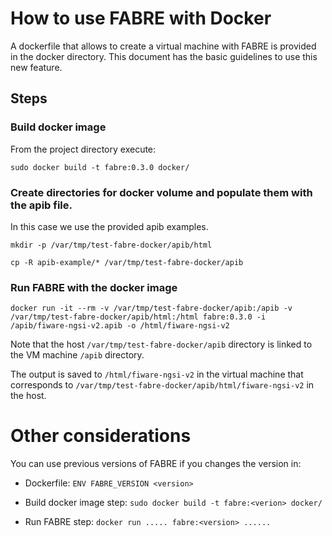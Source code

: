 # How to use FABRE with Docker

A dockerfile that allows to create a virtual machine with FABRE is provided in the docker directory. This document has the basic guidelines to use this new feature.

## Steps

### Build docker image
From the project directory execute:

```
sudo docker build -t fabre:0.3.0 docker/
```

### Create directories for docker volume and populate them with the apib file. 
In this case we use the provided apib examples.

```
mkdir -p /var/tmp/test-fabre-docker/apib/html
```

```
cp -R apib-example/* /var/tmp/test-fabre-docker/apib
```

### Run FABRE with the docker image
```
docker run -it --rm -v /var/tmp/test-fabre-docker/apib:/apib -v /var/tmp/test-fabre-docker/apib/html:/html fabre:0.3.0 -i /apib/fiware-ngsi-v2.apib -o /html/fiware-ngsi-v2
```

Note that the host  ```/var/tmp/test-fabre-docker/apib``` directory is linked to the VM machine ```/apib``` directory.

The output is saved to ```/html/fiware-ngsi-v2``` in the virtual machine that corresponds to ```/var/tmp/test-fabre-docker/apib/html/fiware-ngsi-v2``` in the host.


# Other considerations

You can use previous versions of FABRE if you changes the version in:

*    Dockerfile: ```ENV FABRE_VERSION <version>```

*    Build docker image step: ```sudo docker build -t fabre:<verion> docker/```

*    Run FABRE step: ```docker run ..... fabre:<version> ......``` 